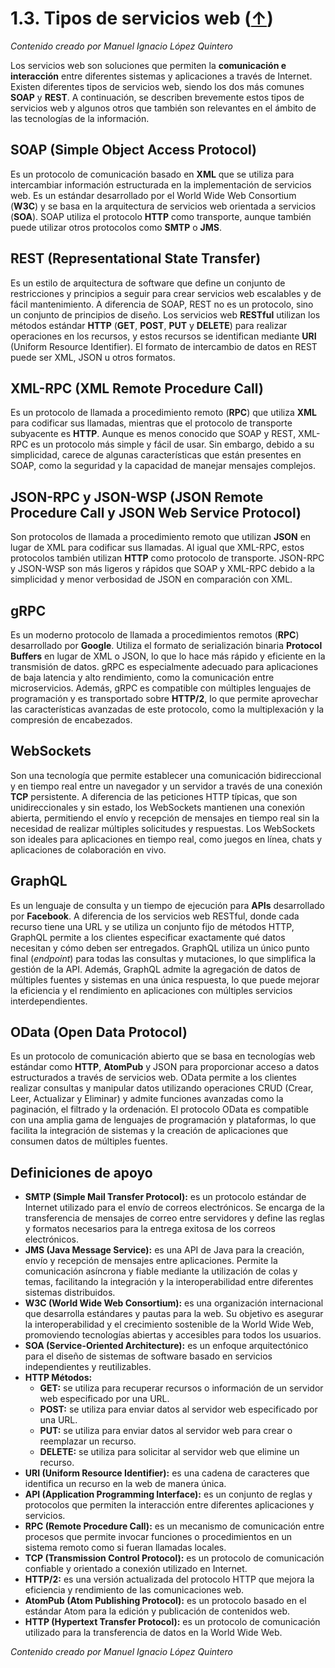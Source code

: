 # 1.3. Tipos de servicios web ([↑](README.md))

_Contenido creado por Manuel Ignacio López Quintero_

Los servicios web son soluciones que permiten la **comunicación e interacción** entre diferentes sistemas y aplicaciones a través de Internet. Existen diferentes tipos de servicios web, siendo los dos más comunes **SOAP** y **REST**. A continuación, se describen brevemente estos tipos de servicios web y algunos otros que también son relevantes en el ámbito de las tecnologías de la información.

## SOAP (Simple Object Access Protocol)

Es un protocolo de comunicación basado en **XML** que se utiliza para intercambiar información estructurada en la implementación de servicios web. Es un estándar desarrollado por el World Wide Web Consortium (**W3C**) y se basa en la arquitectura de servicios web orientada a servicios (**SOA**). SOAP utiliza el protocolo **HTTP** como transporte, aunque también puede utilizar otros protocolos como **SMTP** o **JMS**.

## REST (Representational State Transfer)

Es un estilo de arquitectura de software que define un conjunto de restricciones y principios a seguir para crear servicios web escalables y de fácil mantenimiento. A diferencia de SOAP, REST no es un protocolo, sino un conjunto de principios de diseño. Los servicios web **RESTful** utilizan los métodos estándar **HTTP** (**GET**, **POST**, **PUT** y **DELETE**) para realizar operaciones en los recursos, y estos recursos se identifican mediante **URI** (Uniform Resource Identifier). El formato de intercambio de datos en REST puede ser XML, JSON u otros formatos.

## XML-RPC (XML Remote Procedure Call)

Es un protocolo de llamada a procedimiento remoto (**RPC**) que utiliza **XML** para codificar sus llamadas, mientras que el protocolo de transporte subyacente es **HTTP**. Aunque es menos conocido que SOAP y REST, XML-RPC es un protocolo más simple y fácil de usar. Sin embargo, debido a su simplicidad, carece de algunas características que están presentes en SOAP, como la seguridad y la capacidad de manejar mensajes complejos.

## JSON-RPC y JSON-WSP (JSON Remote Procedure Call y JSON Web Service Protocol)

Son protocolos de llamada a procedimiento remoto que utilizan **JSON** en lugar de XML para codificar sus llamadas. Al igual que XML-RPC, estos protocolos también utilizan **HTTP** como protocolo de transporte. JSON-RPC y JSON-WSP son más ligeros y rápidos que SOAP y XML-RPC debido a la simplicidad y menor verbosidad de JSON en comparación con XML.

## gRPC

Es un moderno protocolo de llamada a procedimientos remotos (**RPC**) desarrollado por **Google**. Utiliza el formato de serialización binaria **Protocol Buffers** en lugar de XML o JSON, lo que lo hace más rápido y eficiente en la transmisión de datos. gRPC es especialmente adecuado para aplicaciones de baja latencia y alto rendimiento, como la comunicación entre microservicios. Además, gRPC es compatible con múltiples lenguajes de programación y es transportado sobre **HTTP/2**, lo que permite aprovechar las características avanzadas de este protocolo, como la multiplexación y la compresión de encabezados.

## WebSockets

Son una tecnología que permite establecer una comunicación bidireccional y en tiempo real entre un navegador y un servidor a través de una conexión **TCP** persistente. A diferencia de las peticiones HTTP típicas, que son unidireccionales y sin estado, los WebSockets mantienen una conexión abierta, permitiendo el envío y recepción de mensajes en tiempo real sin la necesidad de realizar múltiples solicitudes y respuestas. Los WebSockets son ideales para aplicaciones en tiempo real, como juegos en línea, chats y aplicaciones de colaboración en vivo.

## GraphQL

Es un lenguaje de consulta y un tiempo de ejecución para **APIs** desarrollado por **Facebook**. A diferencia de los servicios web RESTful, donde cada recurso tiene una URL y se utiliza un conjunto fijo de métodos HTTP, GraphQL permite a los clientes especificar exactamente qué datos necesitan y cómo deben ser entregados. GraphQL utiliza un único punto final (*endpoint*) para todas las consultas y mutaciones, lo que simplifica la gestión de la API. Además, GraphQL admite la agregación de datos de múltiples fuentes y sistemas en una única respuesta, lo que puede mejorar la eficiencia y el rendimiento en aplicaciones con múltiples servicios interdependientes.

## OData (Open Data Protocol)

Es un protocolo de comunicación abierto que se basa en tecnologías web estándar como **HTTP**, **AtomPub** y JSON para proporcionar acceso a datos estructurados a través de servicios web. OData permite a los clientes realizar consultas y manipular datos utilizando operaciones CRUD (Crear, Leer, Actualizar y Eliminar) y admite funciones avanzadas como la paginación, el filtrado y la ordenación. El protocolo OData es compatible con una amplia gama de lenguajes de programación y plataformas, lo que facilita la integración de sistemas y la creación de aplicaciones que consumen datos de múltiples fuentes.

## Definiciones de apoyo

- **SMTP (Simple Mail Transfer Protocol):** es un protocolo estándar de Internet utilizado para el envío de correos electrónicos. Se encarga de la transferencia de mensajes de correo entre servidores y define las reglas y formatos necesarios para la entrega exitosa de los correos electrónicos.
- **JMS (Java Message Service):** es una API de Java para la creación, envío y recepción de mensajes entre aplicaciones. Permite la comunicación asíncrona y fiable mediante la utilización de colas y temas, facilitando la integración y la interoperabilidad entre diferentes sistemas distribuidos.
- **W3C (World Wide Web Consortium):** es una organización internacional que desarrolla estándares y pautas para la web. Su objetivo es asegurar la interoperabilidad y el crecimiento sostenible de la World Wide Web, promoviendo tecnologías abiertas y accesibles para todos los usuarios.
- **SOA (Service-Oriented Architecture):** es un enfoque arquitectónico para el diseño de sistemas de software basado en servicios independientes y reutilizables.
- **HTTP Métodos:**
  - **GET:** se utiliza para recuperar recursos o información de un servidor web especificado por una URL.
  - **POST:** se utiliza para enviar datos al servidor web especificado por una URL.
  - **PUT:** se utiliza para enviar datos al servidor web para crear o reemplazar un recurso.
  - **DELETE:** se utiliza para solicitar al servidor web que elimine un recurso.
- **URI (Uniform Resource Identifier):** es una cadena de caracteres que identifica un recurso en la web de manera única.
- **API (Application Programming Interface):** es un conjunto de reglas y protocolos que permiten la interacción entre diferentes aplicaciones y servicios.
- **RPC (Remote Procedure Call):** es un mecanismo de comunicación entre procesos que permite invocar funciones o procedimientos en un sistema remoto como si fueran llamadas locales.
- **TCP (Transmission Control Protocol):** es un protocolo de comunicación confiable y orientado a conexión utilizado en Internet.
- **HTTP/2:** es una versión actualizada del protocolo HTTP que mejora la eficiencia y rendimiento de las comunicaciones web.
- **AtomPub (Atom Publishing Protocol):** es un protocolo basado en el estándar Atom para la edición y publicación de contenidos web.
- **HTTP (Hypertext Transfer Protocol):** es un protocolo de comunicación utilizado para la transferencia de datos en la World Wide Web.

_Contenido creado por Manuel Ignacio López Quintero_
